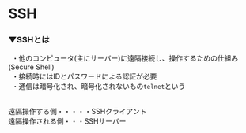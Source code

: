 # SSH

### ▼SSHとは<br>
&ensp;・他のコンピュータ(主にサーバー)に遠隔接続し、操作するための仕組み(Secure Shell)<br>
&ensp;・接続時にはIDとパスワードによる認証が必要<br>
&ensp;・通信は暗号化され、暗号化されないもの`telnet`という<br>
<br>

遠隔操作する側・・・・・SSHクライアント<br>
遠隔操作される側・・・SSHサーバー<br>
<br>
